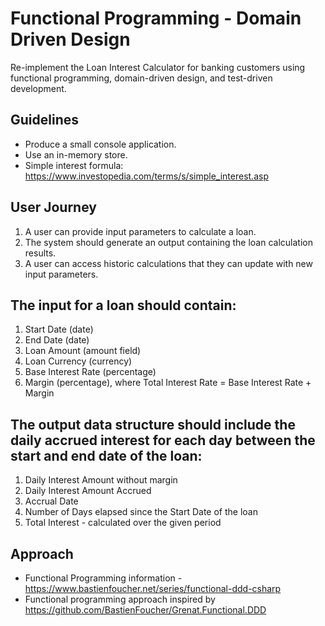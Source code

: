 # Functional Programming - Domain Driven Design
Re-implement the Loan Interest Calculator for banking customers using functional programming, domain-driven design, and test-driven development.
## Guidelines
- Produce a small console application.
- Use an in-memory store.
- Simple interest formula: https://www.investopedia.com/terms/s/simple_interest.asp
## User Journey
1. A user can provide input parameters to calculate a loan.
2. The system should generate an output containing the loan calculation results.
3. A user can access historic calculations that they can update with new input parameters.
## The input for a loan should contain:
1. Start Date (date)
2. End Date (date)
3. Loan Amount (amount field)
4. Loan Currency (currency)
5. Base Interest Rate (percentage)
6. Margin (percentage), where Total Interest Rate = Base Interest Rate + Margin
## The output data structure should include the daily accrued interest for each day between the start and end date of the loan:
1. Daily Interest Amount without margin
2. Daily Interest Amount Accrued
3. Accrual Date
4. Number of Days elapsed since the Start Date of the loan
5. Total Interest - calculated over the given period

## Approach
- Functional Programming information - https://www.bastienfoucher.net/series/functional-ddd-csharp
- Functional programming approach inspired by https://github.com/BastienFoucher/Grenat.Functional.DDD

